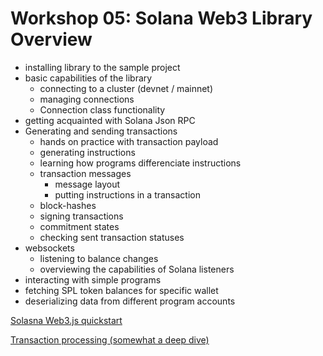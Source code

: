 # Workshop 05: Solana Web3 Library Overview

* installing library to the sample project
* basic capabilities of the library
  * connecting to a cluster (devnet / mainnet)
  * managing connections
  * Connection class functionality
* getting acquainted with Solana Json RPC
* Generating and sending transactions
  * hands on practice with transaction payload
  * generating instructions
  * learning how programs differenciate instructions
  * transaction messages
    * message layout
    * putting instructions in a transaction
  * block-hashes
  * signing transactions
  * commitment states
  * checking sent transaction statuses
* websockets
  * listening to balance changes
  * overviewing the capabilities of Solana listeners
* interacting with simple programs
* fetching SPL token balances for specific wallet
* deserializing data from different program accounts

[Solasna Web3.js quickstart](https://docs.solana.com/developing/clients/javascript-api)

[Transaction processing (somewhat a deep dive)](https://jito-labs.medium.com/solana-validator-101-transaction-processing-90bcdc271143)
